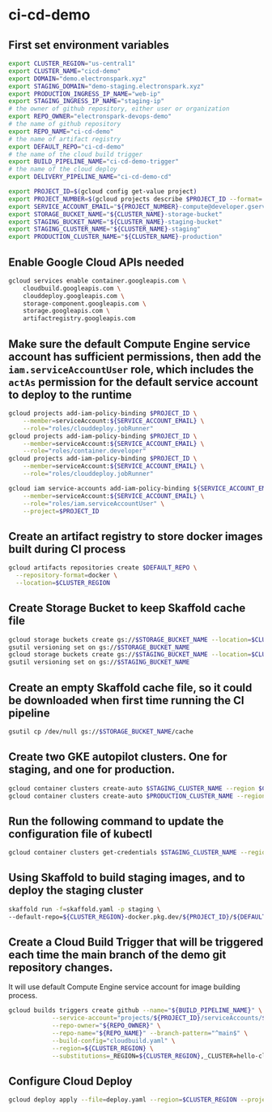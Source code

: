# ci-cd-demo

## First set environment variables

```bash
export CLUSTER_REGION="us-central1"
export CLUSTER_NAME="cicd-demo"
export DOMAIN="demo.electronspark.xyz"
export STAGING_DOMAIN="demo-staging.electronspark.xyz"
export PRODUCTION_INGRESS_IP_NAME="web-ip"
export STAGING_INGRESS_IP_NAME="staging-ip"
# the owner of github repository, either user or organization
export REPO_OWNER="electronspark-devops-demo"
# the name of github repository
export REPO_NAME="ci-cd-demo"
# the name of artifact registry
export DEFAULT_REPO="ci-cd-demo"
# the name of the cloud build trigger
export BUILD_PIPELINE_NAME="ci-cd-demo-trigger"
# the name of the cloud deploy
export DELIVERY_PIPELINE_NAME="ci-cd-demo-cd"

export PROJECT_ID=$(gcloud config get-value project)
export PROJECT_NUMBER=$(gcloud projects describe $PROJECT_ID --format='value(projectNumber)')
export SERVICE_ACCOUNT_EMAIL="${PROJECT_NUMBER}-compute@developer.gserviceaccount.com"
export STORAGE_BUCKET_NAME="${CLUSTER_NAME}-storage-bucket"
export STAGING_BUCKET_NAME="${CLUSTER_NAME}-staging-bucket"
export STAGING_CLUSTER_NAME="${CLUSTER_NAME}-staging"
export PRODUCTION_CLUSTER_NAME="${CLUSTER_NAME}-production"
```

## Enable Google Cloud APIs needed

```bash
gcloud services enable container.googleapis.com \
    cloudbuild.googleapis.com \
    clouddeploy.googleapis.com \
    storage-component.googleapis.com \
    storage.googleapis.com \
    artifactregistry.googleapis.com
```

## Make sure the default Compute Engine service account has sufficient permissions, then add the `iam.serviceAccountUser` role, which includes the `actAs` permission for the default service account to deploy to the runtime

```bash
gcloud projects add-iam-policy-binding $PROJECT_ID \
    --member=serviceAccount:${SERVICE_ACCOUNT_EMAIL} \
    --role="roles/clouddeploy.jobRunner"
gcloud projects add-iam-policy-binding $PROJECT_ID \
    --member=serviceAccount:${SERVICE_ACCOUNT_EMAIL} \
    --role="roles/container.developer"
gcloud projects add-iam-policy-binding $PROJECT_ID \
    --member=serviceAccount:${SERVICE_ACCOUNT_EMAIL} \
    --role="roles/clouddeploy.jobRunner"

gcloud iam service-accounts add-iam-policy-binding ${SERVICE_ACCOUNT_EMAIL} \
    --member=serviceAccount:${SERVICE_ACCOUNT_EMAIL} \
    --role="roles/iam.serviceAccountUser" \
    --project=$PROJECT_ID
```

## Create an artifact registry to store docker images built during CI process

```bash
gcloud artifacts repositories create $DEFAULT_REPO \
  --repository-format=docker \
  --location=$CLUSTER_REGION
```

## Create Storage Bucket to keep Skaffold cache file

```bash
gcloud storage buckets create gs://$STORAGE_BUCKET_NAME --location=$CLUSTER_REGION
gsutil versioning set on gs://$STORAGE_BUCKET_NAME
gcloud storage buckets create gs://$STAGING_BUCKET_NAME --location=$CLUSTER_REGION
gsutil versioning set on gs://$STAGING_BUCKET_NAME
```

## Create an empty Skaffold cache file, so it could be downloaded when first time running the CI pipeline

```bash
gsutil cp /dev/null gs://$STORAGE_BUCKET_NAME/cache
```

## Create two GKE autopilot clusters. One for staging, and one for production.

```bash
gcloud container clusters create-auto $STAGING_CLUSTER_NAME --region $CLUSTER_REGION
gcloud container clusters create-auto $PRODUCTION_CLUSTER_NAME --region $CLUSTER_REGION
```

## Run the following command to update the configuration file of kubectl
```bash
gcloud container clusters get-credentials $STAGING_CLUSTER_NAME --region $CLUSTER_REGION
```

## Using Skaffold to build staging images, and to deploy the staging cluster
```bash
skaffold run -f=skaffold.yaml -p staging \
--default-repo=${CLUSTER_REGION}-docker.pkg.dev/${PROJECT_ID}/${DEFAULT_REPO}
```

## Create a Cloud Build Trigger that will be triggered each time the main branch of the demo git repository changes.

It will use default Compute Engine service account for image building process.

```bash
gcloud builds triggers create github --name="${BUILD_PIPELINE_NAME}" \
            --service-account="projects/${PROJECT_ID}/serviceAccounts/${SERVICE_ACCOUNT_EMAIL}" \
            --repo-owner="${REPO_OWNER}" \
            --repo-name="${REPO_NAME}" --branch-pattern="^main$" \
            --build-config="cloudbuild.yaml" \
            --region=${CLUSTER_REGION} \
            --substitutions=_REGION=${CLUSTER_REGION},_CLUSTER=hello-cloudbuild,_CACHE_URI=gs://$STORAGE_BUCKET_NAME,_DELIVERY_PIPELINE_NAME=$DELIVERY_PIPELINE_NAME,_SOURCE_STAGING_BUCKET=gs://$STAGING_BUCKET_NAME,_DEFAULT_REPO=$DEFAULT_REPO,_PROJECT_ID=$PROJECT_ID
```

## Configure Cloud Deploy

```bash
gcloud deploy apply --file=deploy.yaml --region=$CLUSTER_REGION --project=$PROJECT_ID
```
